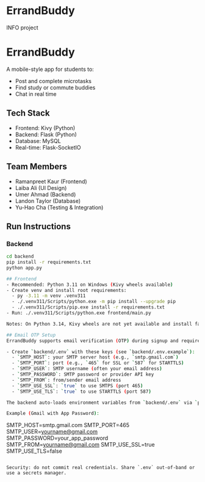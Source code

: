 # ErrandBuddy
INFO project
# ErrandBuddy

A mobile-style app for students to:
- Post and complete microtasks
- Find study or commute buddies
- Chat in real time

## Tech Stack
- Frontend: Kivy (Python)
- Backend: Flask (Python)
- Database: MySQL
- Real-time: Flask-SocketIO

## Team Members
- Ramanpreet Kaur (Frontend)
- Laiba Ali (UI Design)
- Umer Ahmad (Backend)
- Landon Taylor (Database)
- Yu-Hao Cha (Testing & Integration)

## Run Instructions
### Backend
```bash
cd backend
pip install -r requirements.txt
python app.py

## Frontend
- Recommended: Python 3.11 on Windows (Kivy wheels available)
- Create venv and install root requirements:
  - py -3.11 -m venv .venv311
  - ./.venv311/Scripts/python.exe -m pip install --upgrade pip
  - ./.venv311/Scripts/pip.exe install -r requirements.txt
- Run: ./.venv311/Scripts/python.exe frontend/main.py

Notes: On Python 3.14, Kivy wheels are not yet available and install fails.

## Email OTP Setup
ErrandBuddy supports email verification (OTP) during signup and requires SMTP configuration.

- Create `backend/.env` with these keys (see `backend/.env.example`):
  - `SMTP_HOST`: your SMTP server host (e.g., `smtp.gmail.com`)
  - `SMTP_PORT`: port (e.g., `465` for SSL or `587` for STARTTLS)
  - `SMTP_USER`: SMTP username (often your email address)
  - `SMTP_PASSWORD`: SMTP password or provider API key
  - `SMTP_FROM`: from/sender email address
  - `SMTP_USE_SSL`: `true` to use SMTPS (port 465)
  - `SMTP_USE_TLS`: `true` to use STARTTLS (port 587)

The backend auto-loads environment variables from `backend/.env` via `python-dotenv`.

Example (Gmail with App Password):
```
SMTP_HOST=smtp.gmail.com
SMTP_PORT=465
SMTP_USER=yourname@gmail.com
SMTP_PASSWORD=your_app_password
SMTP_FROM=yourname@gmail.com
SMTP_USE_SSL=true
SMTP_USE_TLS=false
```

Security: do not commit real credentials. Share `.env` out-of-band or use a secrets manager.
